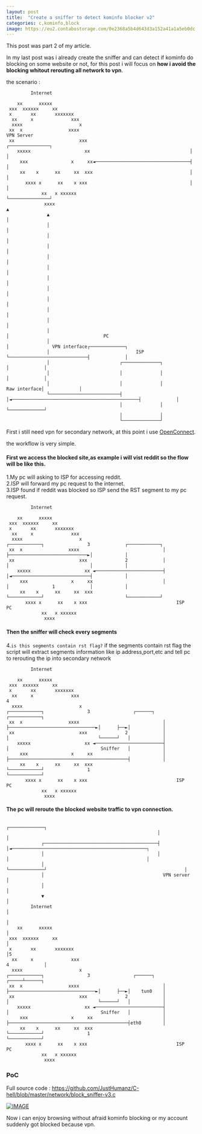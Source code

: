```yaml
---
layout: post
title:  "Create a sniffer to detect kominfo blocker v2"
categories: c,kominfo,block
image: https://eu2.contabostorage.com/0e2368a5b4d643d3a152a41a1a5eb0dc:kano/MKLNtic.png
---
```

This post was part 2 of my article.

In my last post was i already create the sniffer and can detect if kominfo do blocking on some website or not, for this post i will focus on **how i avoid the blocking whitout rerouting all network to vpn**.

the scenario :
```
         Internet

    xx      xxxxx
 xxx  xxxxxx     xx
 x       xx       xxxxxxx
  xx     x              xxx
  xxxx                     x
 xx  x                 xxxx                                             VPN Server
 xx                        xxx                                      ┌───────────────┐
    xxxxx                    xx                                     │               │
     xxx                x     xx◄───────────────────────────────────┤               │
     xx    x      xx     xx  xxx                                    │               │
       xxxx x      xx    x xxx                                      │               │
             xx   x xxxxxx                                          └───────────────┘
              xxxx                                                          ▲
               ▲                                                            │
               │                                                            │
               │                                                            │
               │                                                            │
               │                                                            │
               │                                                            │
               │                                                            │
               │                                                            │
               │                                                            │
               │                                                            │
               │                                                            │
               │                                                            │                                   PC
               │                                                            │                VPN interface┌─────────────┐
               │                                ISP                         └─────────────────────────────┤             │
               │                          ┌──────────────┐                                                │             │
               │                          │              │                                                │             │
               │                          │              │                                   Raw interface│             │
               └──────────────────────────┤              │◄───────────────────────────────────────────────┤             │
                                          │              │                                                └─────────────┘
                                          │              │
                                          └──────────────┘
```

First i still need vpn for secondary network, at this point i use [OpenConnect](https://wiki.archlinux.org/title/OpenConnect).

the workflow is very simple.

#### First we access the blocked site,as example i will vist reddit so the flow will be like this.  
1.My pc will asking to ISP for accessing reddit.  
2.ISP will forward my pc request to the internet.  
3.ISP found if reddit was blocked so ISP send the RST segment to my pc request.   

```
         Internet

    xx      xxxxx
 xxx  xxxxxx     xx
 x       xx       xxxxxxx
  xx     x              xxx
  xxxx                     x                              ┌────────────┐                3             ┌────────────┐
 xx  x                 xxxx                               │            ├─────────────────────────────►│            │
 xx                        xxx              2             │            │                              │            │
    xxxxx                    xx ◄─────────────────────────┤            │◄─────────────────────────────┤            │
     xxx                x     xx                          │            │                1             │            │
     xx    x      xx     xx  xxx                          └────────────┘                              └────────────┘
       xxxx x      xx    x xxx                                 ISP                                         PC
             xx   x xxxxxx
              xxxx
```

#### Then the sniffer will check every segments
4.`is this segments contain rst flag?` if the segments contain rst flag the script will extract segments information like ip address,port,etc and tell pc to rerouting the ip into secondary network

```
         Internet

    xx      xxxxx
 xxx  xxxxxx     xx
 x       xx       xxxxxxx
  xx     x              xxx                                                                                 4
  xxxx                     x                              ┌────────────┐                3                ┌──────┐   ┌────────────┐
 xx  x                 xxxx                               │            ├────────────────────────────────►│      ├──►│            │
 xx                        xxx              2             │            │                                 └──────┘   │            │
    xxxxx                    xx ◄─────────────────────────┤            │                                  Sniffer   │            │
     xxx                x     xx                          │            ├────────────────────────────────────────────┤            │
     xx    x      xx     xx  xxx                          └────────────┘                1                           └────────────┘
       xxxx x      xx    x xxx                                 ISP                                                       PC
             xx   x xxxxxx
              xxxx
```

#### The pc will reroute the blocked website traffic to vpn connection.
```
                                                        ┌─────────────┐
                                                        │             │
             ┌──────────────────────────────────────────┤             │◄──────────────────────────────────────────────────┐
             │                                          │             │                                                   │
             │                                          └─────────────┘                                                   │
             │                                            VPN server                                                      │
             │                                                                                                            │
             ▼                                                                                                            │
         Internet                                                                                                         │
                                                                                                                          │
    xx      xxxxx                                                                                                         │
 xxx  xxxxxx     xx                                                                                                       │
 x       xx       xxxxxxx                                                                                                 │5
  xx     x              xxx                                                                                 4             │
  xxxx                     x                              ┌────────────┐                3                ┌──────┐   ┌─────┴──────┐
 xx  x                 xxxx                               │            ├────────────────────────────────►│      ├──►│    tun0    │
 xx                        xxx              2             │            │                                 └──────┘   │            │
    xxxxx                    xx ◄─────────────────────────┤            │                                  Sniffer   │            │
     xxx                x     xx                          │            ├────────────────────────────────────────────┤eth0        │
     xx    x      xx     xx  xxx                          └────────────┘                1                           └────────────┘
       xxxx x      xx    x xxx                                 ISP                                                       PC
             xx   x xxxxxx
              xxxx
```


### PoC
Full source code : https://github.com/JustHumanz/C-hell/blob/master/network/block_sniffer-v3.c

[![IMAGE](https://i3.ytimg.com/vi/hlg8pPS2Muk/maxresdefault.jpg)](https://www.youtube.com/watch?v=hlg8pPS2Muk "Network sniffer with C")

Now i can enjoy browsing without afraid kominfo blocking or my account suddenly got blocked because vpn.

